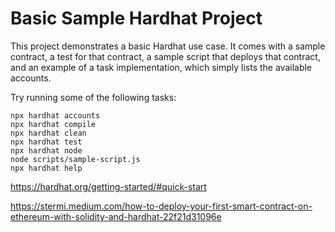 # Basic Sample Hardhat Project

This project demonstrates a basic Hardhat use case. It comes with a sample contract, a test for that contract, a sample script that deploys that contract, and an example of a task implementation, which simply lists the available accounts.

Try running some of the following tasks:

```shell
npx hardhat accounts
npx hardhat compile
npx hardhat clean
npx hardhat test
npx hardhat node
node scripts/sample-script.js
npx hardhat help
```

https://hardhat.org/getting-started/#quick-start

https://stermi.medium.com/how-to-deploy-your-first-smart-contract-on-ethereum-with-solidity-and-hardhat-22f21d31096e
